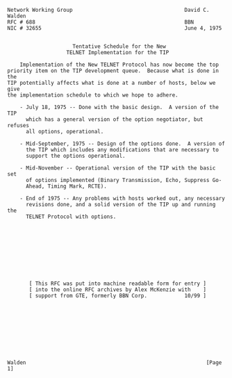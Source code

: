    Network Working Group                                    David C. Walden
    RFC # 688                                                BBN
    NIC # 32655                                              June 4, 1975


                         Tentative Schedule for the New
                       TELNET Implementation for the TIP

        Implementation of the New TELNET Protocol has now become the top
    priority item on the TIP development queue.  Because what is done in the
    TIP potentially affects what is done at a number of hosts, below we give
    the implementation schedule to which we hope to adhere.

        - July 18, 1975 -- Done with the basic design.  A version of the TIP
          which has a general version of the option negotiator, but refuses
          all options, operational.

        - Mid-September, 1975 -- Design of the options done.  A version of
          the TIP which includes any modifications that are necessary to
          support the options operational.

        - Mid-November -- Operational version of the TIP with the basic set
          of options implemented (Binary Transmission, Echo, Suppress Go-
          Ahead, Timing Mark, RCTE).

        - End of 1975 -- Any problems with hosts worked out, any necessary
          revisions done, and a solid version of the TIP up and running the
          TELNET Protocol with options.










           [ This RFC was put into machine readable form for entry ]
           [ into the online RFC archives by Alex McKenzie with    ]
           [ support from GTE, formerly BBN Corp.            10/99 ]










    Walden                                                          [Page 1]
